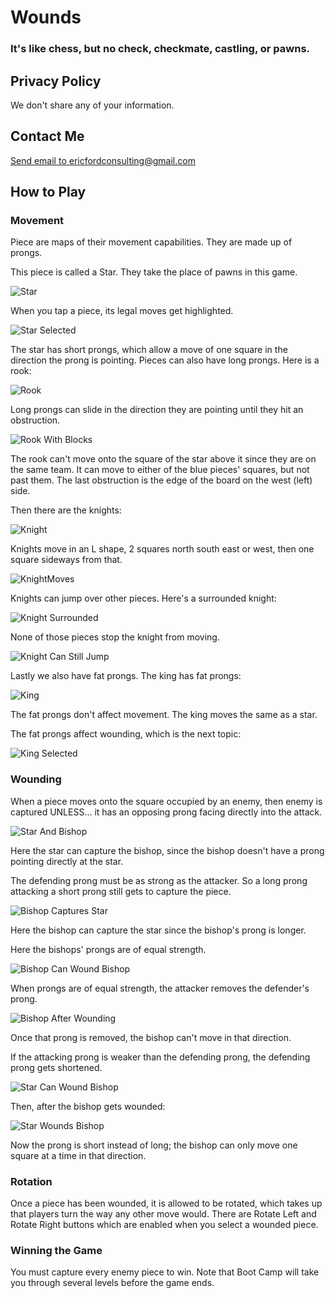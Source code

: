# Wounds
### It's like chess, but no check, checkmate, castling, or pawns.

## Privacy Policy

We don't share any of your information.

## Contact Me

<a href="mailto:ericfordconsulting@gmail.com">Send email to ericfordconsulting@gmail.com</a>

## How to Play

### Movement

Piece are maps of their movement capabilities. They are made up of prongs.

This piece is called a Star. They take the place of pawns in this game.

<img alt="Star" src="/Images/Star.png">

When you tap a piece, its legal moves get highlighted.

<img alt="Star Selected" src="/Images/StarSelected.png">

The star has short prongs, which allow a move of one square in the direction the prong is pointing. Pieces can also have long prongs. Here is a rook:

<img alt="Rook" src="/Images/Rook.png">

Long prongs can slide in the direction they are pointing until they hit an obstruction.

<img alt="Rook With Blocks" src="/Images/RookWithBlocks.png">

The rook can't move onto the square of the star above it since they are on the same team. It can move to either of the blue pieces' squares, but not past them. The last obstruction is the edge of the board on the west (left) side.

Then there are the knights:

<img alt="Knight" src="/Images/Knight.png">

Knights move in an L shape, 2 squares north south east or west, then one square sideways from that.

<img alt="KnightMoves" src="/Images/KnightMoves.png">

Knights can jump over other pieces. Here's a surrounded knight:

<img alt="Knight Surrounded" src="/Images/KnightSurrounded.png">

None of those pieces stop the knight from moving.

<img alt="Knight Can Still Jump" src="/Images/KnightCanStillJump.png">

Lastly we also have fat prongs. The king has fat prongs:

<img alt="King" src="/Images/King.png">

The fat prongs don't affect movement. The king moves the same as a star.

The fat prongs affect wounding, which is the next topic:

<img alt="King Selected" src="/Images/KingSelected.png">

### Wounding

When a piece moves onto the square occupied by an enemy, then enemy is captured UNLESS… it has an opposing prong facing directly into the attack.

<img alt="Star And Bishop" src="/Images/StarAndBishop.png">

Here the star can capture the bishop, since the bishop doesn't have a prong pointing directly at the star.

The defending prong must be as strong as the attacker. So a long prong attacking a short prong still gets to capture the piece.

<img alt="Bishop Captures Star" src="/Images/BishopCapturesStar.png">

Here the bishop can capture the star since the bishop's prong is longer.

Here the bishops' prongs are of equal strength.

<img alt="Bishop Can Wound Bishop" src="/Images/BishopCanWoundBishop.png">

When prongs are of equal strength, the attacker removes the defender's prong.

<img alt="Bishop After Wounding" src="/Images/BishopAfterWounding.png">

Once that prong is removed, the bishop can't move in that direction.

If the attacking prong is weaker than the defending prong, the defending prong gets shortened.

<img alt="Star Can Wound Bishop" src="/Images/StarCanWoundBishop.png">

Then, after the bishop gets wounded:

<img alt="Star Wounds Bishop" src="/Images/StarWoundsBishop.png">

Now the prong is short instead of long; the bishop can only move one square at a time in that direction.

### Rotation

Once a piece has been wounded, it is allowed to be rotated, which takes up that players turn the way any other move would. There are Rotate Left and Rotate Right buttons which are enabled when you select a wounded piece.

### Winning the Game

You must capture every enemy piece to win. Note that Boot Camp will take you through several levels before the game ends.